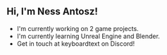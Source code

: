 ## Hi, I'm Ness Antosz!

- I'm currently working on 2 game projects.
- I'm currently learning Unreal Engine and Blender.
- Get in touch at keyboardtext on Discord!
